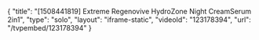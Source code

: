{
    "title": "[1508441819] Extreme Regenovive HydroZone Night CreamSerum 2in1",
    "type": "solo",
    "layout": "iframe-static",
    "videoId": "123178394",
    "url": "\/tvpembed\/123178394"
}